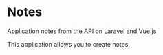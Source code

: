 # Notes
Application notes from the API on Laravel and Vue.js

This application allows you to create notes.
